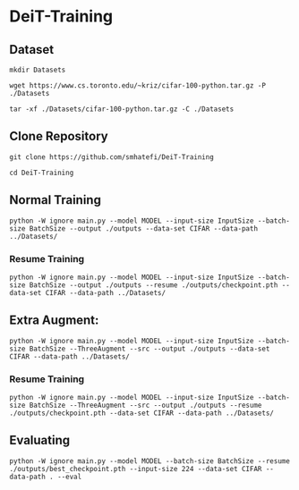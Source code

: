# DeiT-Training

## Dataset
```
mkdir Datasets
```
```
wget https://www.cs.toronto.edu/~kriz/cifar-100-python.tar.gz -P ./Datasets
```
```
tar -xf ./Datasets/cifar-100-python.tar.gz -C ./Datasets
```

## Clone Repository
```
git clone https://github.com/smhatefi/DeiT-Training
```
```
cd DeiT-Training
```

## Normal Training
```
python -W ignore main.py --model MODEL --input-size InputSize --batch-size BatchSize --output ./outputs --data-set CIFAR --data-path ../Datasets/
```

### Resume Training
```
python -W ignore main.py --model MODEL --input-size InputSize --batch-size BatchSize --output ./outputs --resume ./outputs/checkpoint.pth --data-set CIFAR --data-path ../Datasets/
```

## Extra Augment:
```
python -W ignore main.py --model MODEL --input-size InputSize --batch-size BatchSize --ThreeAugment --src --output ./outputs --data-set CIFAR --data-path ../Datasets/
```

### Resume Training
```
python -W ignore main.py --model MODEL --input-size InputSize --batch-size BatchSize --ThreeAugment --src --output ./outputs --resume ./outputs/checkpoint.pth --data-set CIFAR --data-path ../Datasets/
```

## Evaluating
```
python -W ignore main.py --model MODEL --batch-size BatchSize --resume ./outputs/best_checkpoint.pth --input-size 224 --data-set CIFAR --data-path . --eval
```